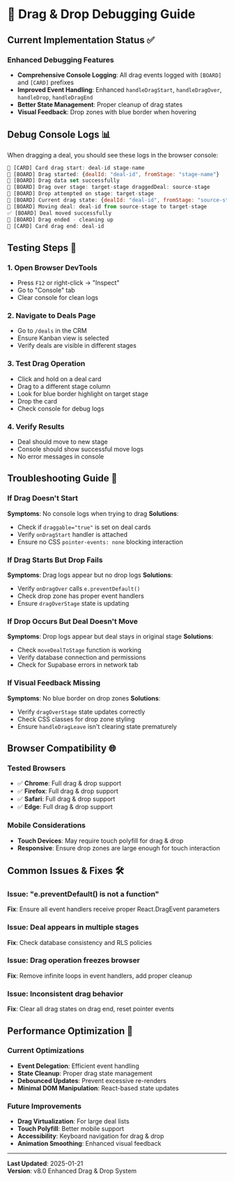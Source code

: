 # 🎯 Drag & Drop Debugging Guide

## Current Implementation Status ✅

### Enhanced Debugging Features
- **Comprehensive Console Logging**: All drag events logged with `[BOARD]` and `[CARD]` prefixes
- **Improved Event Handling**: Enhanced `handleDragStart`, `handleDragOver`, `handleDrop`, `handleDragEnd`
- **Better State Management**: Proper cleanup of drag states
- **Visual Feedback**: Drop zones with blue border when hovering

## Debug Console Logs 📊

When dragging a deal, you should see these logs in the browser console:

```javascript
🎯 [CARD] Card drag start: deal-id stage-name
🎯 [BOARD] Drag started: {dealId: "deal-id", fromStage: "stage-name"}
🎯 [BOARD] Drag data set successfully
🎯 [BOARD] Drag over stage: target-stage draggedDeal: source-stage
🎯 [BOARD] Drop attempted on stage: target-stage
🎯 [BOARD] Current drag state: {dealId: "deal-id", fromStage: "source-stage"}
🎯 [BOARD] Moving deal: deal-id from source-stage to target-stage
✅ [BOARD] Deal moved successfully
🎯 [BOARD] Drag ended - cleaning up
🎯 [CARD] Card drag end: deal-id
```

## Testing Steps 🧪

### 1. Open Browser DevTools
- Press `F12` or right-click → "Inspect"
- Go to "Console" tab
- Clear console for clean logs

### 2. Navigate to Deals Page
- Go to `/deals` in the CRM
- Ensure Kanban view is selected
- Verify deals are visible in different stages

### 3. Test Drag Operation
- Click and hold on a deal card
- Drag to a different stage column
- Look for blue border highlight on target stage
- Drop the card
- Check console for debug logs

### 4. Verify Results
- Deal should move to new stage
- Console should show successful move logs
- No error messages in console

## Troubleshooting Guide 🔧

### If Drag Doesn't Start
**Symptoms**: No console logs when trying to drag
**Solutions**:
- Check if `draggable="true"` is set on deal cards
- Verify `onDragStart` handler is attached
- Ensure no CSS `pointer-events: none` blocking interaction

### If Drag Starts But Drop Fails
**Symptoms**: Drag logs appear but no drop logs
**Solutions**:
- Verify `onDragOver` calls `e.preventDefault()`
- Check drop zone has proper event handlers
- Ensure `dragOverStage` state is updating

### If Drop Occurs But Deal Doesn't Move
**Symptoms**: Drop logs appear but deal stays in original stage
**Solutions**:
- Check `moveDealToStage` function is working
- Verify database connection and permissions
- Check for Supabase errors in network tab

### If Visual Feedback Missing
**Symptoms**: No blue border on drop zones
**Solutions**:
- Verify `dragOverStage` state updates correctly
- Check CSS classes for drop zone styling
- Ensure `handleDragLeave` isn't clearing state prematurely

## Browser Compatibility 🌐

### Tested Browsers
- ✅ **Chrome**: Full drag & drop support
- ✅ **Firefox**: Full drag & drop support  
- ✅ **Safari**: Full drag & drop support
- ✅ **Edge**: Full drag & drop support

### Mobile Considerations
- **Touch Devices**: May require touch polyfill for drag & drop
- **Responsive**: Ensure drop zones are large enough for touch interaction

## Common Issues & Fixes 🛠️

### Issue: "e.preventDefault() is not a function"
**Fix**: Ensure all event handlers receive proper React.DragEvent parameters

### Issue: Deal appears in multiple stages
**Fix**: Check database consistency and RLS policies

### Issue: Drag operation freezes browser
**Fix**: Remove infinite loops in event handlers, add proper cleanup

### Issue: Inconsistent drag behavior
**Fix**: Clear all drag states on drag end, reset pointer events

## Performance Optimization 🚀

### Current Optimizations
- **Event Delegation**: Efficient event handling
- **State Cleanup**: Proper drag state management
- **Debounced Updates**: Prevent excessive re-renders
- **Minimal DOM Manipulation**: React-based state updates

### Future Improvements
- **Drag Virtualization**: For large deal lists
- **Touch Polyfill**: Better mobile support
- **Accessibility**: Keyboard navigation for drag & drop
- **Animation Smoothing**: Enhanced visual feedback

---

**Last Updated**: 2025-01-21  
**Version**: v8.0 Enhanced Drag & Drop System
